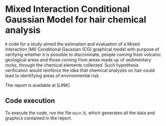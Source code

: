 #  Mixed Interaction Conditional Gaussian Model for hair chemical analysis

`R` code for a study aimed the estimation and evaluation of a Mixed Interaction (MI) Conditional Gaussian (CG) graphical model with purpose of verifying whether it is possible to discriminate, people coming from volcanic geological areas and those coming from areas made up of sedimentary rocks, through the chemical elements collected. Such hypothesis verification would reinforce the idea that chemical analyzes on hair could lead to identifying areas of environmental risk.

The report is available at [LINK]

## Code execution
To execute the code, run the file `main.R`, which generates all the data and graphics contained in the report.

